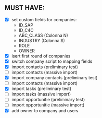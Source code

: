 ## MUST HAVE:
- [x] set custom fields for companies:
    - ID_SAP
    - ID_C4C
    - ABC_CLASS (Colonna N)
    - INDUSTRY (Colonna S)
    - ROLE
    - OWNER
- [x] isert first round of companies
- [x] switch company script to mapping fields
- [x] import contacts (preliminary test)
- [ ] import contacts (massive import)
- [x] import company contacts (preliminary test)
- [ ] import contacts (massive import)
- [x] import tasks (preliminary test)
- [ ] import tasks (massive import)
- [ ] import opportunitie (preliminary test)
- [ ] import opportunitie (massive import)
- [x] add owner to company and users

